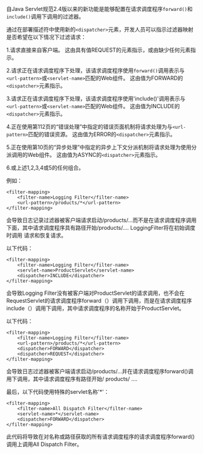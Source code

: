 自Java Servlet规范2.4版以来的新功能是能够配置在请求调度程序`forward()`和`include()`调用下调用的过滤器。

通过在部署描述符中使用新的`<dispatcher>`元素，开发人员可以指示过滤器映射是否希望在以下情况下过滤请求：

1.请求直接来自客户端。
	这由具有值REQUEST的<dispatcher>元素指示，或由缺少任何<dispatcher>元素指示。

2.请求正在请求调度程序下处理，该请求调度程序使用`forward()`调用表示与`<url-pattern>`或`<servlet-name>`匹配的Web组件。
	这由值为FORWARD的`<dispatcher>`元素指示。

3.请求正在请求调度程序下处理，该请求调度程序使用'include()'调用表示与`<url-pattern>`或`<servlet-name>`匹配的Web组件。
	这由值为INCLUDE的`<dispatcher>`元素指示。

4.正在使用第112页的“错误处理”中指定的错误页面机制将请求处理为与`<url-pattern>`匹配的错误资源。
	这由值为ERROR的`<dispatcher>`元素指示。

5.正在使用第10页的“异步处理”中指定的异步上下文分派机制将请求处理为使用分派调用的Web组件。
	这由值为ASYNC的`<dispatcher>`元素指示。

6.或上述1,2,3,4或5的任何组合。

例如：

	<filter-mapping>
		<filter-name>Logging Filter</filter-name>
		<url-pattern>/products/*</url-pattern>
	</filter-mapping>

会导致日志记录过滤器被客户端请求启动/products/...而不是在请求调度程序调用下面，其中请求调度程序具有路径开始/products/.... LoggingFilter将在初始调度时调用 请求和恢复请求。 

以下代码：

	<filter-mapping>
		<filter-name>Logging Filter</filter-name>
		<servlet-name>ProductServlet</servlet-name>
		<dispatcher>INCLUDE</dispatcher>
	</filter-mapping>

会导致Logging Filter没有被客户端对ProductServlet的请求调用，也不会在RequestServlet的请求调度程序forward（）调用下调用，而是在请求调度程序include（）调用下调用，其中请求调度程序的名称开始于ProductServlet。 

以下代码：  

	<filter-mapping>
		<filter-name>Logging Filter</filter-name>
		<url-pattern>/products/*</url-pattern>
		<dispatcher>FORWARD</dispatcher>
		<dispatcher>REQUEST</dispatcher>
	</filter-mapping>

会导致日志过滤器被客户端请求启动/products/...并在请求调度程序forward()调用下调用，其中请求调度程序有路径开始/ products/ ....

最后，以下代码使用特殊的servlet名称'*'：

	<filter-mapping>
		<filter-name>All Dispatch Filter</filter-name>
		<servlet-name>*</servlet-name>
		<dispatcher>FORWARD</dispatcher>
	</filter-mapping>

此代码将导致在对名称或路径获取的所有请求调度程序的请求调度程序forward()调用上调用All Dispatch Filter。